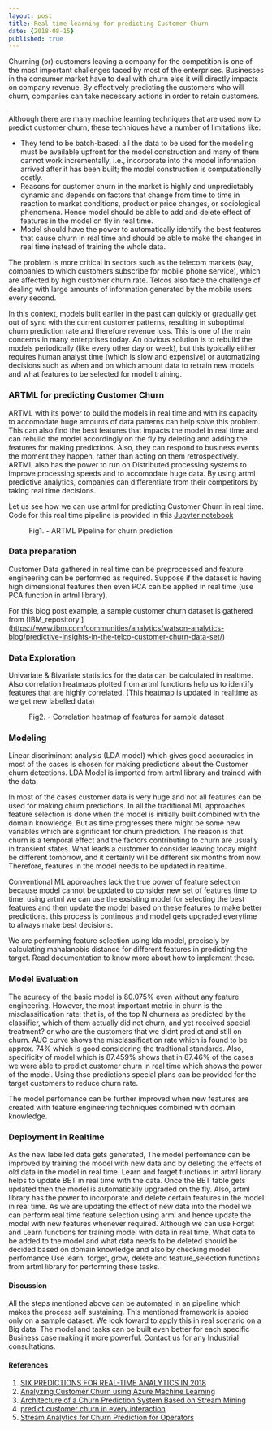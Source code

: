 ```yaml
---
layout: post
title: Real time learning for predicting Customer Churn
date: {2018-08-15}
published: true
---
```

Churning (or) customers leaving a company for the competition is one of the most important challenges faced by most of the enterprises. Businesses in the consumer market have to deal with churn else it will directly impacts on company revenue. By effectively predicting the customers who will churn, companies can take necessary actions in order to retain customers.

<figure>
	<img src="{{ '/assets/img/churn.jpg' | prepend: site.baseurl }}" alt=""> 
</figure>

Although there are many machine learning techniques that are used now to predict customer churn, these techniques have a number of limitations like:
- They tend to be batch-based: all the data to be used for the modeling must be available upfront for the model construction and many of them cannot work incrementally, i.e., incorporate into the model information arrived after it has been built; the model construction is computationally costly.
- Reasons for customer churn in the market is highly and unpredictably dynamic and depends on factors that change from time to time in reaction to market conditions, product or price changes, or sociological phenomena. Hence model should be able to add and delete effect of features in the model on fly in real time.
- Model should have the power to automatically identify the best features that cause churn in real time and should be able to make the changes in real time instead of training the whole data.

The problem is more critical in sectors such as the telecom markets (say, companies to which customers subscribe for mobile phone service), which are aﬀected by high customer churn rate. Telcos also face the challenge of dealing with large amounts of information generated by the mobile users every second.

In this context, models built earlier in the past can quickly or gradually get out of sync with the current customer patterns, resulting in suboptimal churn prediction rate and therefore revenue loss. This is one of the main concerns in many enterprises today. An obvious solution is to rebuild the models periodically (like every other day or week), but this typically either requires human analyst time (which is slow and expensive) or automatizing decisions such as when and on which amount data to retrain new models and what features to be selected for model training.

### ARTML for predicting Customer Churn

ARTML with its power to build the models in real time and with its capacity to accomodate huge amounts of data patterns can help solve this problem. This can also find the best features that impacts the model in real time and can rebuild the model accordingly on the fly by deleting and adding the features for making predictions. Also, they can respond to business events the moment they happen, rather than acting on them retrospectively. ARTML also has the power to run on Distributed processing systems to improve processing speeds and to accomodate huge data. By using artml predictive analytics, companies can differentiate from their competitors by taking real time decisions.

Let us see how we can use artml for predicting Customer Churn in real time. Code for this real time pipeline is provided in this [Jupyter notebook](https://github.com/AdaptiveMachineLearning/artml/blob/master/ARTML_Iris_dataset_example.ipynb "Github")

<figure>
	<img src="{{ '/assets/img/churn_artml.png' | prepend: site.baseurl }}" alt=""> 
	<figcaption>Fig1. - ARTML Pipeline for churn prediction  </figcaption>
</figure>

### Data preparation

Customer Data gathered in real time can be preprocessed and feature engineering can be performed as required. Suppose if the dataset is having high dimensional features then even PCA can be applied in real time (use PCA function in artml library).

For this blog post example, a sample customer churn dataset is gathered from [IBM_repository.] (https://www.ibm.com/communities/analytics/watson-analytics-blog/predictive-insights-in-the-telco-customer-churn-data-set/)

### Data Exploration

Univariate & Bivariate statistics for the data can be calculated in realtime. Also correlation heatmaps plotted from artml functions help us to identify features that are highly correlated. (This heatmap is updated in realtime as we get new labelled data)


<figure>
	<img src="{{ '/assets/img/churn_heatmap.PNG' | prepend: site.baseurl }}" alt=""> 
	<figcaption>Fig2. - Correlation heatmap of features for sample dataset  </figcaption>
</figure>

### Modeling

Linear discriminant analysis (LDA model) which gives good accuracies in most of the cases is chosen for making predictions about the Customer churn detections. LDA Model is imported from artml library and trained with the data.

In most of the cases customer data is very huge and not all features can be used for making churn predictions. In all the traditional ML approaches feature selection is done when the model is initially built combined with the domain knowledge. But as time progresses there might be some new variables which are significant for churn prediction. The reason is that churn is a temporal effect and the factors contributing to churn are usually in transient states. What leads a customer to consider leaving today might be different tomorrow, and it certainly will be different six months from now. Therefore, features in the model needs to be updated in realtime.

Conventional ML approaches lack the true power of feature selection because model cannot be updated to consider new set of features time to time.
using artml we can use the exsisting model for selecting the best features and then update the model based on these features to make better predictions. this process is continous and model gets upgraded everytime to always make best decisions.

We are performing feature selection using lda model, precisely by calculating mahalanobis distance for different features in predicting the target. Read documentation to know more about how to implement these.

### Model Evaluation

The acuracy of the basic model is 80.075% even without any feature engineering. However, the most important metric in churn is the misclassification rate: that is, of the top N churners as predicted by the classifier, which of them actually did not churn, and yet received special treatment? or who are the customers that we didnt predict and still on churn. AUC curve shows the misclassification rate which is found to be approx. 74% which is good considering the tradtional standards.
Also, specificity of model which is 87.459% shows that in 87.46% of the cases we were able to predict customer churn in real time which shows the power of the model. Using thse predictions special plans can be provided for the target customers to reduce churn rate.

The model perfomance can be further improved when new features are created with feature engineering techniques combined with domain knowledge.

### Deployment in Realtime

As the new labelled data gets generated, The model perfomance can be improved by training the model with new data and by deleting the effects of old data in the model in real time. Learn and forget functions in artml library helps to update BET in real time with the data. Once the BET table gets updated then the model is automatically upgraded on the fly.
Also, artml library has the power to incorporate and delete certain features in the model in real time. As we are updating the effect of new data into the model we can perform real time feature selection using arml and hence update the model with new features whenever required.
Although we can use Forget and Learn functions for training model with data in real time, What data to be added to the model and what data needs to be deleted should be decided based on domain knowledge and also by checking model perfomance
Use learn, forget, grow, delete and feature_selection functions from artml library for performing these tasks.

#### Discussion
All the steps mentioned above can be automated in an pipeline which makes the process self sustaining. This mentioned framework is appied only on a sample dataset. We look foward to apply this in real scenario on a Big data. The model and tasks can be built even better for each specific Business case making it more powerful. Contact us for any Industrial consultations.

#### References
1. [SIX PREDICTIONS FOR REAL-TIME ANALYTICS IN 2018](http://www.b2b.com/six-predictions-for-real-time-analytics-in-2018)
2. [Analyzing Customer Churn using Azure Machine Learning](https://docs.microsoft.com/en-us/azure/machine-learning/studio/azure-ml-customer-churn-scenario#conclusion)
3. [Architecture of a Churn Prediction System Based on Stream Mining](https://www.researchgate.net/publication/279133320_The_Architecture_of_a_Churn_Prediction_System_Based_on_Stream_Mining)
4. [predict customer churn in every interaction](http://www.ibmbigdatahub.com/blog/how-predict-customer-churn-every-interaction)
5. [Stream Analytics for Churn Prediction for Operators](https://www.ericsson.com/research-blog/proof-concept-stream-analytics-churn-prediction-operators/)
